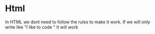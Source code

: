 # Html
In HTML we dont need to follow the rules to make it work. If we will only write like "I like to code " It will work

